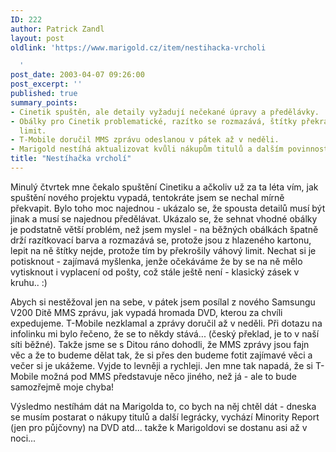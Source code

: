 ```yaml
---
ID: 222
author: Patrick Zandl
layout: post
oldlink: 'https://www.marigold.cz/item/nestihacka-vrcholi

  '
post_date: 2003-04-07 09:26:00
post_excerpt: ''
published: true
summary_points:
- Cinetik spuštěn, ale detaily vyžadují nečekané úpravy a předělávky.
- Obálky pro Cinetik problematické, razítko se rozmazává, štítky překračují váhový
  limit.
- T-Mobile doručil MMS zprávu odeslanou v pátek až v neděli.
- Marigold nestíhá aktualizovat kvůli nákupům titulů a dalším povinnostem.
title: "Nestíhačka vrcholí"
---
```


<p>
Minulý čtvrtek mne čekalo spuštění Cinetiku a ačkoliv už za ta léta vím, jak spuštění nového projektu vypadá, tentokráte jsem se nechal mírně překvapit. Bylo toho moc najednou - ukázalo se, že spousta detailů musí být jinak a musí se najednou předělávat. Ukázalo se, že sehnat vhodné obálky je podstatně větší problém, než jsem myslel - na běžných obálkách špatně drží razítkovací barva a rozmazává se, protože jsou z hlazeného kartonu, lepit na ně štítky nejde, protože tím by překrošily váhový limit. Nechat si je potisknout - zajímavá myšlenka, jenže očekáváme že by se na ně mělo vytisknout i vyplacení od pošty, což stále ještě není - klasický zásek v kruhu.. :)</p>

<p>
Abych si nestěžoval jen na sebe, v pátek jsem posílal z nového Samsungu V200 Ditě MMS zprávu, jak vypadá hromada DVD, kterou za chvíli expedujeme. T-Mobile nezklamal a zprávy doručil až v neděli. Při dotazu na infolinku mi bylo řečeno, že se to někdy stává... (český překlad, je to v naší síti běžné). Takže jsme se s Ditou ráno dohodli, že MMS zprávy jsou fajn věc a že to budeme dělat tak, že si přes den budeme fotit zajímavé věci a večer si je ukážeme. Vyjde to levněji a rychleji. Jen mne tak napadá, že si T-Mobile možná pod MMS představuje něco jiného, než já - ale to bude samozřejmě moje chyba!</p>

<p>
Výsledmo nestíhám dát na Marigolda to, co bych na něj chtěl dát - dneska se musím postarat o nákupy titulů a další legrácky, vychází Minority Report (jen pro půjčovny) na DVD atd... takže k Marigoldovi se dostanu asi až v noci...</p>